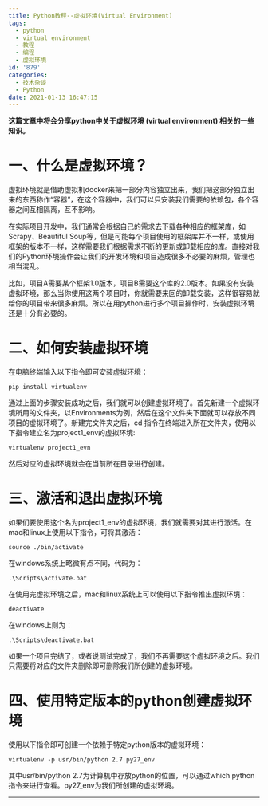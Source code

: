 ```yaml
---
title: Python教程--虚拟环境(Virtual Environment)
tags:
  - python
  - virtual environment
  - 教程
  - 编程
  - 虚拟环境
id: '879'
categories:
  - 技术杂谈
  - Python
date: 2021-01-13 16:47:15
---
```


**这篇文章中将会分享python中关于虚拟环境 (virtual environment) 相关的一些知识。**
<!-- more -->
# **一、什么是虚拟环境？**

虚拟环境就是借助虚拟机docker来把一部分内容独立出来，我们把这部分独立出来的东西称作“容器”，在这个容器中，我们可以只安装我们需要的依赖包，各个容器之间互相隔离，互不影响。

在实际项目开发中，我们通常会根据自己的需求去下载各种相应的框架库，如Scrapy、Beautiful Soup等，但是可能每个项目使用的框架库并不一样，或使用框架的版本不一样，这样需要我们根据需求不断的更新或卸载相应的库。直接对我们的Python环境操作会让我们的开发环境和项目造成很多不必要的麻烦，管理也相当混乱。

比如，项目A需要某个框架1.0版本，项目B需要这个库的2.0版本。如果没有安装虚拟环境，那么当你使用这两个项目时，你就需要来回的卸载安装，这样很容易就给你的项目带来很多麻烦。所以在用python进行多个项目操作时，安装虚拟环境还是十分有必要的。

# **二、如何安装虚拟环境**

在电脑终端输入以下指令即可安装虚拟环境：

```
pip install virtualenv
```

通过上面的步骤安装成功之后，我们就可以创建虚拟环境了。首先新建一个虚拟环境所用的文件夹，以Environments为例，然后在这个文件夹下面就可以存放不同项目的虚拟环境了。新建完文件夹之后，cd 指令在终端进入所在文件夹，使用以下指令建立名为project1\_env的虚拟环境:

```
virtualenv project1_evn
```

然后对应的虚拟环境就会在当前所在目录进行创建。

# **三、激活和退出虚拟环境**

如果们要使用这个名为project1\_env的虚拟环境，我们就需要对其进行激活。在mac和linux上使用以下指令，可将其激活：

```
source ./bin/activate
```

在windows系统上略微有点不同，代码为：

```
.\Scripts\activate.bat
```

在使用完虚拟环境之后，mac和linux系统上可以使用以下指令推出虚拟环境：

```
deactivate
```

在windows上则为：

```
.\Scripts\deactivate.bat
```

如果一个项目完结了，或者说测试完成了，我们不再需要这个虚拟环境之后。我们只需要将对应的文件夹删除即可删除我们所创建的虚拟环境。

# **四、使用特定版本的python创建虚拟环境**

使用以下指令即可创建一个依赖于特定python版本的虚拟环境：

```
virtualenv -p usr/bin/python 2.7 py27_env
```

其中usr/bin/python 2.7为计算机中存放python的位置，可以通过which python指令来进行查看。py27\_env为我们所创建的虚拟环境。

* * *

